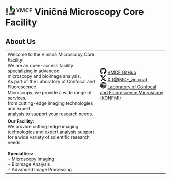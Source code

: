 # !<img src="images/VMCF_logo_bg.svg" alt="VMCF Logo" height="30"> Viničná Microscopy Core Facility

## About Us

| | |
| --- | --- |
| Welcome to the Viničná Microscopy Core Facility! <br> We are an open-access facility specializing in advanced <br> microscopy and bioimage analysis. <br>As part of the Laboratory of Confocal and Fluorescence<br> Microscopy, we provide a wide range of services, <br>from cutting-edge imaging technologies and expert<br> analysis to support your research needs. | <img src="images/github_logo.png" alt="GitHub Logo" width="20" height="20"> [VMCF GitHub](https://github.com/vmcf-konfmi)<br><img src="images/X_logo.svg" alt="X Logo" width="20" height="20"> [X (@IMCF_vinicna)](https://x.com/IMCF_vinicna)<br><img src="images/web_logo.svg" alt="Website Logo" width="20" height="20"> [Laboratory of Confocal and Fluorescence Microscopy (KONFMI)](https://www.natur.cuni.cz/biology/service/laboratory-of-confocal-and-fluorescence-microscopy?set_language=en) |
| **Our Facility:**<br>We provide cutting-edge imaging technologies and expert analysis support for a wide variety of scientific research needs.<br><br>**Specialties:**<br>- Microscopy Imaging<br>- BioImage Analysis<br>- Advanced Image Processing | |

